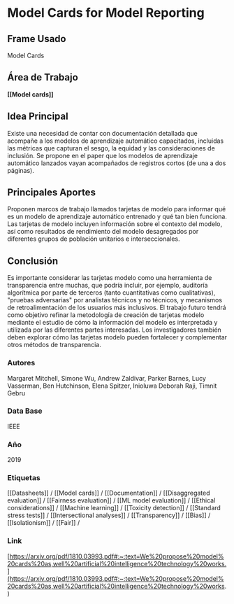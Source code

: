 # Model Cards for Model Reporting

## Frame Usado
Model Cards
## Área de Trabajo
**[[Model cards]]**

## Idea Principal
Existe una necesidad de contar con documentación detallada que acompañe a los modelos de aprendizaje automático capacitados, incluidas las métricas que capturan el sesgo, la equidad y las consideraciones de inclusión. Se propone en el paper que los modelos de aprendizaje automático lanzados vayan acompañados de registros cortos (de una a dos páginas).
## Principales Aportes
Proponen marcos de trabajo llamados tarjetas de modelo para informar qué es un modelo de aprendizaje automático entrenado y qué tan bien funciona. Las tarjetas de modelo incluyen información sobre el contexto del modelo, así como resultados de rendimiento del modelo desagregados por diferentes grupos de población unitarios e interseccionales.
## Conclusión
Es importante considerar las tarjetas modelo como una herramienta de 
 transparencia entre muchas, que podría incluir, por ejemplo, auditoría algorítmica por parte de terceros (tanto cuantitativas como cualitativas), "pruebas adversarias" por analistas técnicos y no técnicos, y mecanismos de retroalimentación de los usuarios más inclusivos. El trabajo futuro tendrá como objetivo refinar la metodología de creación de tarjetas modelo mediante el estudio de cómo la información del modelo es interpretada y utilizada por las diferentes partes interesadas. Los investigadores también deben explorar cómo las tarjetas modelo pueden fortalecer y complementar otros métodos de transparencia.
### Autores
Margaret Mitchell, Simone Wu, Andrew Zaldivar, Parker Barnes, Lucy Vasserman, Ben Hutchinson, Elena Spitzer, Inioluwa Deborah Raji, Timnit Gebru
### Data Base
IEEE
### Año
2019
### Etiquetas
[[Datasheets]] /  [[Model cards]] /  [[Documentation]]  / [[Disaggregated evaluation]] / [[Fairness evaluation]] / [[ML model evaluation]] / [[Ethical considerations]] / [[Machine learning]] / [[Toxicity detection]] / [[Standard stress tests]] / [[Intersectional analyses]] / [[Transparency]] / [[Bias]] / [[Isolationism]] / [[Fair]] /
### Link
[https://arxiv.org/pdf/1810.03993.pdf#:~:text=We%20propose%20model%20cards%20as,well%20artificial%20intelligence%20technology%20works.](https://arxiv.org/pdf/1810.03993.pdf#:~:text=We%20propose%20model%20cards%20as,well%20artificial%20intelligence%20technology%20works.)




